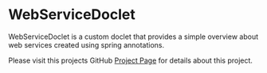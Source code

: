 WebServiceDoclet
================

WebServiceDoclet is a custom doclet that provides a simple overview about web services created using spring annotations.

Please visit this projects GitHub <a href="http://bjohnson1701d.github.com/WebServiceDoclet/">Project Page</a> for details about this project.
